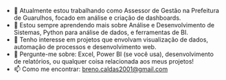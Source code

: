 - 🔭 Atualmente estou trabalhando como Assessor de Gestão na Prefeitura de Guarulhos, focado em análise e criação de dashboards.
- 🌱 Estou sempre aprendendo mais sobre Análise e Desenvolvimento de Sistemas, Python para análise de dados, e ferramentas de BI.
- 🤔 Tenho interesse em projetos que envolvam visualização de dados, automação de processos e desenvolvimento web.
- 💬 Pergunte-me sobre: Excel, Power BI (se você usa), desenvolvimento de relatórios, ou qualquer coisa relacionada aos meus projetos!
- 📫 Como me encontrar: [breno.caldas2001@gmail.com](mailto:breno.caldas2001@gmail.com)
